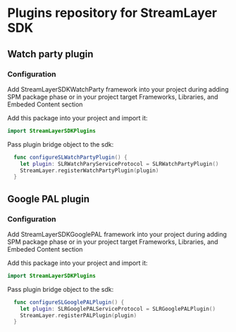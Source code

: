 # Plugins repository for StreamLayer SDK

## Watch party plugin

### Configuration

Add StreamLayerSDKWatchParty framework into your project during adding SPM package phase or in your project target Frameworks, Libraries, and Embeded Content section

Add this package into your project and import it:

```swift
import StreamLayerSDKPlugins
```

Pass plugin bridge object to the sdk:

```swift
  func configureSLWatchPartyPlugin() {
    let plugin: SLRWatchParyServiceProtocol = SLRWatchPartyPlugin()
    StreamLayer.registerWatchPartyPlugin(plugin)
  }
```

## Google PAL plugin

### Configuration

Add StreamLayerSDKGooglePAL framework into your project during adding SPM package phase or in your project target Frameworks, Libraries, and Embeded Content section

Add this package into your project and import it:

```swift
import StreamLayerSDKPlugins
```

Pass plugin bridge object to the sdk:

```swift
  func configureSLGooglePALPlugin() {
    let plugin: SLRGooglePALServiceProtocol = SLRGooglePALPlugin()
    StreamLayer.registerPALPlugin(plugin)
  }
```